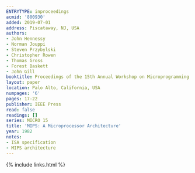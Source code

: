 ```yaml
---
ENTRYTYPE: inproceedings
acmid: '800930'
added: 2019-07-01
address: Piscataway, NJ, USA
authors:
- John Hennessy
- Norman Jouppi
- Steven Przybylski
- Christopher Rowen
- Thomas Gross
- Forest Baskett
- John Gill
booktitle: Proceedings of the 15th Annual Workshop on Microprogramming
layout: paper
location: Palo Alto, California, USA
numpages: '6'
pages: 17-22
publisher: IEEE Press
read: false
readings: []
series: MICRO 15
title: 'MIPS: A Microprocessor Architecture'
year: 1982
notes:
- ISA specification
- MIPS architecture
---
```

{% include links.html %}
